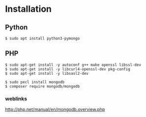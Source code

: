 # Installation
## Python
```
$ sudo apt install python3-pymongo
```
## PHP
```
$ sudo apt-get install -y autoconf g++ make openssl libssl-dev
$ sudo apt-get install -y libcurl4-openssl-dev pkg-config
$ sudo apt-get install -y libsasl2-dev
```
```
$ sudo pecl install mongodb
$ composer require mongodb/mongodb
```
### weblinks
http://php.net/manual/en/mongodb.overview.php